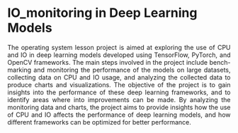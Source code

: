 # IO_monitoring in Deep Learning Models
<div style="text-align: right"> 
<p style='text-align: justify;'> 
The operating system lesson project is aimed at exploring the use of CPU and IO in deep learning models
developed using TensorFlow, PyTorch, and OpenCV frameworks. The main steps involved in the project
include bench-marking and monitoring the performance of the models on large datasets, collecting data on
CPU and IO usage, and analyzing the collected data to produce charts and visualizations. The objective of the
project is to gain insights into the performance of these deep learning frameworks, and to identify areas where into
improvements can be made. By analyzing the monitoring data and charts, the project aims to provide insights
how the use of CPU and IO affects the performance of deep learning models, and how different 
frameworks can be optimized for better performance.
</p>
</div>
